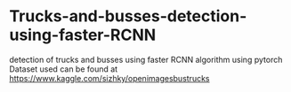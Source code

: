 # Trucks-and-busses-detection-using-faster-RCNN
detection of trucks and busses using faster RCNN algorithm using pytorch 
Dataset used can be found at https://www.kaggle.com/sizhky/openimagesbustrucks
